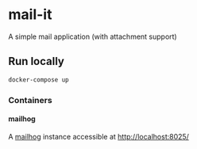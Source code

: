 # mail-it

A simple mail application (with attachment support)

## Run locally

```bash
docker-compose up
```

### Containers

#### mailhog

A [mailhog](https://github.com/mailhog/MailHog) instance accessible at [http://localhost:8025/](http://localhost:8025/)

